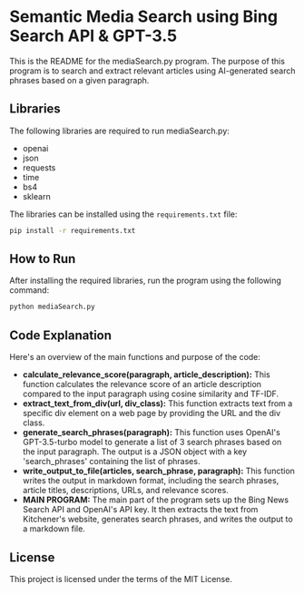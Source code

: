 # Semantic Media Search using Bing Search API & GPT-3.5

This is the README for the mediaSearch.py program. The purpose of this program is to search and extract relevant articles using AI-generated search phrases based on a given paragraph.

## Libraries

The following libraries are required to run mediaSearch.py:

- openai
- json
- requests
- time
- bs4
- sklearn

The libraries can be installed using the `requirements.txt` file:

```bash
pip install -r requirements.txt
```

## How to Run

After installing the required libraries, run the program using the following command:

```bash
python mediaSearch.py
```


## Code Explanation

Here's an overview of the main functions and purpose of the code:

- **calculate_relevance_score(paragraph, article_description):** This function calculates the relevance score of an article description compared to the input paragraph using cosine similarity and TF-IDF.
- **extract_text_from_div(url, div_class):** This function extracts text from a specific div element on a web page by providing the URL and the div class.
- **generate_search_phrases(paragraph):** This function uses OpenAI's GPT-3.5-turbo model to generate a list of 3 search phrases based on the input paragraph. The output is a JSON object with a key 'search_phrases' containing the list of phrases.
- **write_output_to_file(articles, search_phrase, paragraph):** This function writes the output in markdown format, including the search phrases, article titles, descriptions, URLs, and relevance scores.
- **MAIN PROGRAM:** The main part of the program sets up the Bing News Search API and OpenAI's API key. It then extracts the text from Kitchener's website, generates search phrases, and writes the output to a markdown file.

## License

This project is licensed under the terms of the MIT License.
